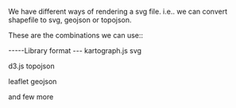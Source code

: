 We have different ways of rendering a svg file. i.e.. we can convert shapefile to svg, geojson or topojson.

These are the combinations we can use::


-----Library  	   format ---
kartograph.js 		svg 

d3.js 			topojson

leaflet 		geojson

and few more
